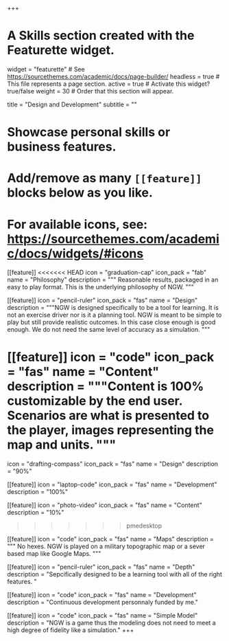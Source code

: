 +++
# A Skills section created with the Featurette widget.
widget = "featurette"  # See https://sourcethemes.com/academic/docs/page-builder/
headless = true  # This file represents a page section.
active = true  # Activate this widget? true/false
weight = 30  # Order that this section will appear.

title = "Design and Development"
subtitle = ""

# Showcase personal skills or business features.
# 
# Add/remove as many `[[feature]]` blocks below as you like.
# 
# For available icons, see: https://sourcethemes.com/academic/docs/widgets/#icons

[[feature]]
<<<<<<< HEAD
  icon = "graduation-cap"
  icon_pack = "fab"
  name = "Philosophy"
  description = """ Reasonable results, packaged in an easy to play format.  This is the underlying philosophy of NGW.  """
  
[[feature]]
  icon = "pencil-ruler"
  icon_pack = "fas"
  name = "Design"
  description = """NGW is designed specifically to be a tool for learning.  It is not an exercise driver nor is it a planning tool.  NGW is meant to be simple to play but still provide realistic outcomes.  In this case close enough is good enough.  We do not need the same level of accuracy as a simulation.  """  
  
[[feature]]
  icon = "code"
  icon_pack = "fas"
  name = "Content"
  description = """Content is 100% customizable by the end user.  Scenarios are what is presented to the player, images representing the map and units.   """
=======
  icon = "drafting-compass"
  icon_pack = "fas"
  name = "Design"
  description = "90%"
  
[[feature]]
  icon = "laptop-code"
  icon_pack = "fas"
  name = "Development"
  description = "100%"  
  
[[feature]]
  icon = "photo-video"
  icon_pack = "fas"
  name = "Content"
  description = "10%"
>>>>>>> pmedesktop

[[feature]]
  icon = "code"
  icon_pack = "fas"
  name = "Maps"
  description = """ No hexes.  NGW is played on a military topographic map or a sever based map like Google Maps. """

  [[feature]]
  icon = "pencil-ruler"
  icon_pack = "fas"
  name = "Depth"
  description = "Sepcifically designed to be a learning tool with all of the right features. "  
  
[[feature]]
  icon = "code"
  icon_pack = "fas"
  name = "Development"
  description = "Continuous development personnaly funded by me."

  [[feature]]
  icon = "code"
  icon_pack = "fas"
  name = "Simple Model"
  description = "NGW is a game thus the modeling does not need to meet a high degree of fidelity like a simulation."
+++
